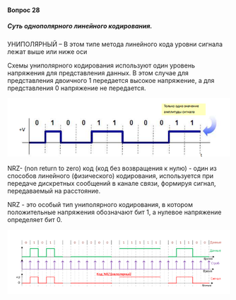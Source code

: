 #### Вопрос 28

##### Суть однополярного линейного кодирования.

УНИПОЛЯРНЫЙ – В этом типе метода линейного кода уровни  сигнала лежат выше или ниже оси

Схемы униполярного кодирования используют один уровень напряжения для представления данных. В этом случае для представления двоичного 1 передается высокое напряжение, а для представления 0 напряжение не передается.

![image-20220622170537958](Answer_3_28/image-20220622170537958.png)

NRZ- (non return to zero) код (код без возвращения к нулю) - один из способов линейного (физического) кодирования, используется при передаче дискретных сообщений в канале связи, формируя сигнал, передаваемый на расстояние.

NRZ - это особый тип униполярного кодирования, в котором  положительные напряжения обозначают бит 1, а нулевое напряжение определяет бит 0.

![image-20220622170543702](Answer_3_28/image-20220622170543702.png)

